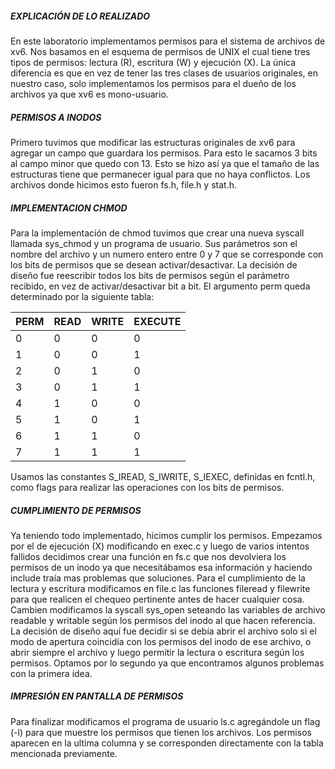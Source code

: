 ##### EXPLICACIÓN DE LO REALIZADO

En este laboratorio implementamos permisos para el sistema de archivos de xv6. Nos basamos en el esquema de permisos de UNIX el cual tiene tres tipos de permisos: lectura (R), escritura (W) y ejecución (X). La única diferencia es que en vez de tener las tres clases de usuarios originales, en nuestro caso, solo implementamos los permisos para el dueño de los archivos ya que xv6 es mono-usuario.

##### PERMISOS A INODOS

Primero tuvimos que modificar las estructuras originales de xv6 para agregar un campo que guardara los permisos. Para esto le sacamos 3 bits al campo minor que quedo con 13. Esto se hizo así ya que el tamaño de las estructuras tiene que permanecer igual para que no haya conflictos. Los archivos donde hicimos esto fueron fs.h, file.h y stat.h.

##### IMPLEMENTACION CHMOD

Para la implementación de chmod tuvimos que crear una nueva syscall llamada sys_chmod y un programa de usuario. Sus parámetros son el nombre del archivo y un numero entero entre 0 y 7 que se corresponde con los bits de permisos que se desean activar/desactivar. La decisión de diseño fue reescribir todos los bits de permisos según el parámetro recibido, en vez de activar/desactivar bit a bit. El argumento perm queda determinado por la siguiente tabla:

| PERM 	| READ 	| WRITE 	| EXECUTE 	|
|------	|------	|-------	|---------	|
| 0    	| 0    	| 0     	| 0       	|
| 1    	| 0    	| 0     	| 1       	|
| 2    	| 0    	| 1     	| 0       	|
| 3    	| 0    	| 1     	| 1       	|
| 4    	| 1    	| 0     	| 0       	|
| 5    	| 1    	| 0     	| 1       	|
| 6    	| 1    	| 1     	| 0       	|
| 7    	| 1    	| 1     	| 1       	|

Usamos las constantes S_IREAD, S_IWRITE, S_IEXEC, definidas en fcntl.h, como flags para realizar las operaciones con los bits de permisos.

##### CUMPLIMIENTO DE PERMISOS

Ya teniendo todo implementado, hicimos cumplir los permisos.
Empezamos por el de ejecución (X) modificando en exec.c y luego de varios intentos fallidos decidimos crear una función en fs.c que nos devolviera los permisos de un inodo ya que necesitábamos esa información y haciendo include traía mas problemas que soluciones.
Para el cumplimiento de la lectura y escritura modificamos en file.c las funciones fileread y filewrite para que realicen el chequeo pertinente antes de hacer cualquier cosa. Cambien modificamos la syscall sys_open seteando las variables de archivo readable y writable según los permisos del inodo al que hacen referencia.
La decisión de diseño aquí fue decidir si se debía abrir el archivo solo si el modo de apertura coincidía con los permisos del inodo de ese archivo, o abrir siempre el archivo y luego permitir la lectura o escritura según los permisos. Optamos por lo segundo ya que encontramos algunos problemas con la primera idea.


##### IMPRESIÓN EN PANTALLA DE PERMISOS

Para finalizar modificamos el programa de usuario ls.c agregándole un flag (-l) para que muestre los permisos que tienen los archivos. Los permisos aparecen en la ultima columna y se corresponden directamente con la tabla mencionada previamente.